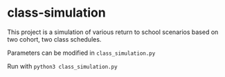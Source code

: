 # class-simulation

This project is a simulation of various return to school scenarios based on two cohort, two class schedules.

Parameters can be modified in `class_simulation.py`

Run with `python3 class_simulation.py`
